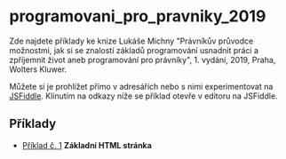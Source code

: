 # programovani_pro_pravniky_2019
Zde najdete příklady ke knize Lukáše Michny "Právníkův průvodce možnostmi, jak si se znalostí základů programování usnadnit práci a zpříjemnit život aneb programování pro právníky", 1. vydání, 2019, Praha, Wolters Kluwer.

Můžete si je prohlížet přímo v adresářích nebo s nimi experimentovat na [JSFiddle](https://jsfiddle.net/). Klinutím na odkazy níže se příklad otevře v editoru na JSFiddle.

## Příklady
* [Příklad č. 1](https://jsfiddle.net/gh/get/library/pure/mobeetle/programovani_pro_pravniky_2019/tree/master/priklady/priklad_01/)
__Základní HTML stránka__ 
